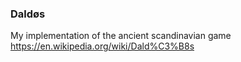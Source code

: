 ### Daldøs
My implementation of the ancient scandinavian game https://en.wikipedia.org/wiki/Dald%C3%B8s
